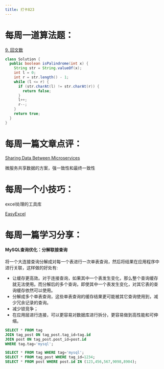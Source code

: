 ```yaml
---
title: 打卡823
---
```


# 每周一道算法题：

[9. 回文数](https://leetcode.cn/problems/palindrome-number/)

```Java
class Solution {
  public boolean isPalindrome(int x) {
    String str = String.valueOf(x);
    int l = 0;
    int r = str.length() - 1;
    while (l <= r) {
      if (str.charAt(l) != str.charAt(r)) {
        return false;
      }
      l++;
      r--;
    }
    return true;
  }
}
```

# 每周一篇文章点评：

[Sharing Data Between Microservices](https://medium.com/@denhox/sharing-data-between-microservices-fe7fb9471208)

微服务共享数据的方案，强一致性和最终一致性

# 每周一个小技巧：

excel处理的工具库

[EasyExcel](https://github.com/alibaba/easyexcel)

# 每周一篇学习分享：

#### MySQL查询优化：分解联接查询

将一个大连接查询分解成对每一个表进行一次单表查询，然后将结果在应用程序中进行关联，这样做的好处有:

- 让缓存更高效。对于连接查询，如果其中一个表发生变化，那么整个查询缓存就无法使用。而分解后的多个查询，即使其中一个表发生变化，对其它表的查询缓存依然可以使用。
- 分解成多个单表查询，这些单表查询的缓存结果更可能被其它查询使用到，减少冗余记录的查询。
- 减少锁竞争；
- 在应用层进行连接，可以更容易对数据库进行拆分，更容易做到高性能和可伸缩。

```sql
SELECT * FROM tag
JOIN tag_post ON tag_post.tag_id=tag.id
JOIN post ON tag_post.post_id=post.id
WHERE tag.tag='mysql';
```

```sql
SELECT * FROM tag WHERE tag='mysql';
SELECT * FROM tag_post WHERE tag_id=1234;
SELECT * FROM post WHERE post.id IN (123,456,567,9098,8904);
```
